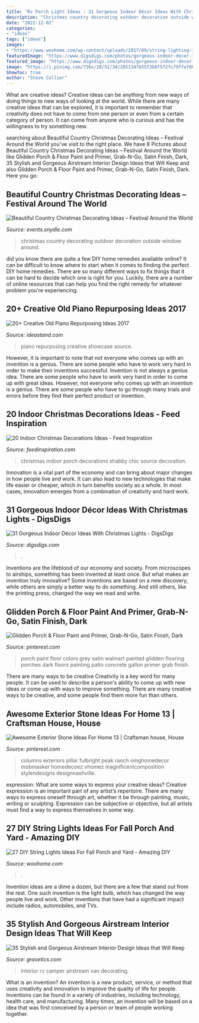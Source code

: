 ```yaml
---
title: "Rv Porch Light Ideas : 31 Gorgeous Indoor Décor Ideas With Christmas Lights"
description: "Christmas country decorating outdoor decoration outside window around"
date: "2022-12-02"
categories:
- "ideas"
tags: ["ideas"]
images:
- "https://www.woohome.com/wp-content/uploads/2017/09/string-lighting-ideas-for-Fall-yard-and-garden-3.jpg"
featuredImage: "https://www.digsdigs.com/photos/gorgeous-indoor-decor-ideas-with-christmas-lights-5-554x738.jpg"
featured_image: "https://www.digsdigs.com/photos/gorgeous-indoor-decor-ideas-with-christmas-lights-5-554x738.jpg"
image: "https://i.pinimg.com/736x/28/51/34/2851347b55f3b8f5f2fc79ffef80d913.jpg"
ShowToc: true
author: "Steve Collier"
---
```



What are creative ideas?
Creative ideas can be anything from new ways of doing things to new ways of looking at the world. While there are many creative ideas that can be explored, it is important to remember that creativity does not have to come from one person or even from a certain category of person. It can come from anyone who is curious and has the willingness to try something new.

	

		
searching about Beautiful Country Christmas Decorating Ideas – Festival Around the World you've visit to the right place. We have 8 Pictures about Beautiful Country Christmas Decorating Ideas – Festival Around the World like Glidden Porch &amp; Floor Paint and Primer, Grab-N-Go, Satin Finish, Dark, 35 Stylish and Gorgeous Airstream Interior Design Ideas that Will Keep and also Glidden Porch &amp; Floor Paint and Primer, Grab-N-Go, Satin Finish, Dark. Here you go:
		
    
## Beautiful Country Christmas Decorating Ideas – Festival Around The World

<img loading=lazy src="https://events.snydle.com/files/2016/11/country-christmas-decorating-ideas-7.jpg" onerror="this.onerror=null;this.src='https://tse2.mm.bing.net/th?id=OIP.QvZY8_CEx2qwkw9AOLo5yQHaJ3&amp;pid=15.1';" alt="Beautiful Country Christmas Decorating Ideas – Festival Around the World">

_Source: events.snydle.com_

>christmas country decorating outdoor decoration outside window around. 

	

did you know there are quite a few DIY home remedies available online?
It can be difficult to know where to start when it comes to finding the perfect DIY home remedies. There are so many different ways to fix things that it can be hard to decide which one is right for you. Luckily, there are a number of online resources that can help you find the right remedy for whatever problem you're experiencing.

    
## 20+ Creative Old Piano Repurposing Ideas 2017

<img loading=lazy src="https://ideastand.com/wp-content/uploads/2015/03/piano-repurposing-ideas/3-creative-old-piano-repurposing-ideas.jpg" onerror="this.onerror=null;this.src='https://tse2.mm.bing.net/th?id=OIP.fZyI6Aend51J7hFtCSwxMQAAAA&amp;pid=15.1';" alt="20+ Creative Old Piano Repurposing Ideas 2017">

_Source: ideastand.com_

>piano repurposing creative showcase source. 

	

However, it is important to note that not everyone who comes up with an invention is a genius. There are some people who have to work very hard in order to make their inventions successful.
Invention is not always a genius idea. There are some people who have to work very hard in order to come up with great ideas. However, not everyone who comes up with an invention is a genius. There are some people who have to go through many trials and errors before they find their perfect product or invention.

    
## 20 Indoor Christmas Decorations Ideas - Feed Inspiration

<img loading=lazy src="http://feedinspiration.com/wp-content/uploads/2015/12/Indoor-Entryway-White-Wall-Mounted-Cabinets-Plus-White-Candles.jpg" onerror="this.onerror=null;this.src='https://tse1.mm.bing.net/th?id=OIP.ayo27dYXCJJC3pBPAzcw6QHaLH&amp;pid=15.1';" alt="20 Indoor Christmas Decorations Ideas - Feed Inspiration">

_Source: feedinspiration.com_

>christmas indoor porch decorations shabby chic source decoration. 

	

Innovation is a vital part of the economy and can bring about major changes in how people live and work. It can also lead to new technologies that make life easier or cheaper, which in turn benefits society as a whole. In most cases, innovation emerges from a combination of creativity and hard work.

    
## 31 Gorgeous Indoor Décor Ideas With Christmas Lights - DigsDigs

<img loading=lazy src="https://www.digsdigs.com/photos/gorgeous-indoor-decor-ideas-with-christmas-lights-5-554x738.jpg" onerror="this.onerror=null;this.src='https://tse3.mm.bing.net/th?id=OIP.dOZknTYCCtNF520DhU1YrAHaJ3&amp;pid=15.1';" alt="31 Gorgeous Indoor Décor Ideas With Christmas Lights - DigsDigs">

_Source: digsdigs.com_

>. 

	

Inventions are the lifeblood of our economy and society. From microscopes to airships, something has been invented at least once. But what makes an invention truly innovative? Some inventions are based on a new discovery, while others are simply a better way to do something. And still others, like the printing press, changed the way we read and write.

    
## Glidden Porch &amp; Floor Paint And Primer, Grab-N-Go, Satin Finish, Dark

<img loading=lazy src="https://i.pinimg.com/736x/b6/6d/1b/b66d1bfe8e96ea1349fe02c02a2795b5.jpg" onerror="this.onerror=null;this.src='https://tse1.mm.bing.net/th?id=OIP.CDjqLd4OXhJyw_jfRzDnwAHaJy&amp;pid=15.1';" alt="Glidden Porch &amp; Floor Paint and Primer, Grab-N-Go, Satin Finish, Dark">

_Source: pinterest.com_

>porch paint floor colors grey satin walmart painted glidden flooring porches dark floors painting patio concrete gallon primer grab finish. 

	

There are many ways to be creative
Creativity is a key word for many people. It can be used to describe a person's ability to come up with new ideas or come up with ways to improve something. There are many creative ways to be creative, and some people find them more fun than others.

    
## Awesome Exterior Stone Ideas For Home 13 | Craftsman House, House

<img loading=lazy src="https://i.pinimg.com/736x/28/51/34/2851347b55f3b8f5f2fc79ffef80d913.jpg" onerror="this.onerror=null;this.src='https://tse4.mm.bing.net/th?id=OIP.iePCLledZT3mfKBugIBuXwHaLI&amp;pid=15.1';" alt="Awesome Exterior Stone Ideas For Home 13 | Craftsman house, House">

_Source: pinterest.com_

>columns exteriors pillar fulbright peak ranch omghomedecor mobmasker homedecoez vhomez magnificentcomposition stylendesigns designnashville. 

	

expression: What are some ways to express your creative ideas?
Creative expression is an important part of any artist’s repertoire. There are many ways to express oneself through art, whether it be through painting, music, writing or sculpting. Expression can be subjective or objective, but all artists must find a way to express themselves in some way.

    
## 27 DIY String Lights Ideas For Fall Porch And Yard - Amazing DIY

<img loading=lazy src="https://www.woohome.com/wp-content/uploads/2017/09/string-lighting-ideas-for-Fall-yard-and-garden-3.jpg" onerror="this.onerror=null;this.src='https://tse3.mm.bing.net/th?id=OIP.N72To1zAP0jPVjbLu7V6mQHaLH&amp;pid=15.1';" alt="27 DIY String Lights Ideas For Fall Porch and Yard - Amazing DIY">

_Source: woohome.com_

>. 

	

Invention ideas are a dime a dozen, but there are a few that stand out from the rest. One such invention is the light bulb, which has changed the way people live and work. Other inventions that have had a significant impact include radios, automobiles, and TVs.

    
## 35 Stylish And Gorgeous Airstream Interior Design Ideas That Will Keep

<img loading=lazy src="https://www.gravetics.com/wp-content/uploads/2017/08/RV-CAMPER-VAN-DECORATING-IDEAS.jpg" onerror="this.onerror=null;this.src='https://tse1.mm.bing.net/th?id=OIP.PUvG9x9nnoRl1u8xgRrL1AHaLH&amp;pid=15.1';" alt="35 Stylish and Gorgeous Airstream Interior Design Ideas that Will Keep">

_Source: gravetics.com_

>interior rv camper airstream van decorating. 

	

What is an invention?
An invention is a new product, service, or method that uses creativity and innovation to improve the quality of life for people. Inventions can be found in a variety of industries, including technology, health care, and manufacturing. Many times, an invention will be based on a idea that was first conceived by a person or team of people working together.

